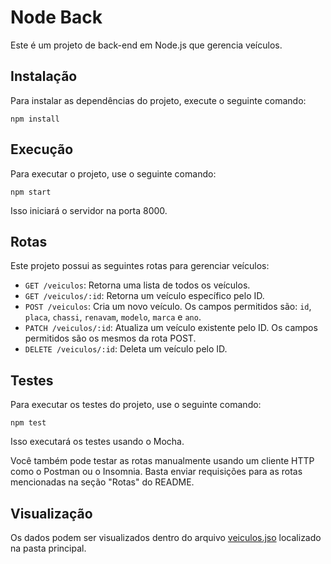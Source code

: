 # Node Back

Este é um projeto de back-end em Node.js que gerencia veículos.

## Instalação

Para instalar as dependências do projeto, execute o seguinte comando:

```
npm install
```

## Execução

Para executar o projeto, use o seguinte comando:

```
npm start
```

Isso iniciará o servidor na porta 8000.

## Rotas

Este projeto possui as seguintes rotas para gerenciar veículos:

- `GET /veiculos`: Retorna uma lista de todos os veículos.
- `GET /veiculos/:id`: Retorna um veículo específico pelo ID.
- `POST /veiculos`: Cria um novo veículo. Os campos permitidos são: `id`, `placa`, `chassi`, `renavam`, `modelo`, `marca` e `ano`.
- `PATCH /veiculos/:id`: Atualiza um veículo existente pelo ID. Os campos permitidos são os mesmos da rota POST.
- `DELETE /veiculos/:id`: Deleta um veículo pelo ID.


## Testes

Para executar os testes do projeto, use o seguinte comando:

```
npm test
```

Isso executará os testes usando o Mocha.

Você também pode testar as rotas manualmente usando um cliente HTTP como o Postman ou o Insomnia. Basta enviar requisições para as rotas mencionadas na seção "Rotas" do README.

## Visualização 

Os dados podem ser visualizados dentro do arquivo [veiculos.jso](https://github.com/Raul404/Locadora-de-veiculos/blob/main/veiculos.json) localizado na pasta principal.
